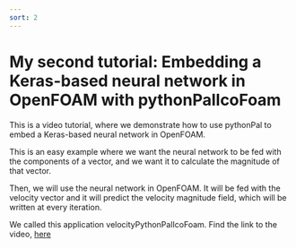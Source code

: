 ```yaml
---
sort: 2
---
```


# My second tutorial: Embedding a Keras-based neural network in OpenFOAM with pythonPalIcoFoam

This is a video tutorial, where we demonstrate how to use pythonPal to embed a Keras-based neural network in OpenFOAM.

This is an easy example where we want the neural network to be fed with the components of a vector, and we want it to calculate the magnitude of that vector.

Then, we will use the neural network in OpenFOAM. It will be fed with the velocity vector and it will predict the velocity magnitude field, which will be written at every iteration.

We called this application velocityPythonPalIcoFoam. Find the link to the video, [here](https://tinyurl.com/EmbeddingNNWithPythonPal)